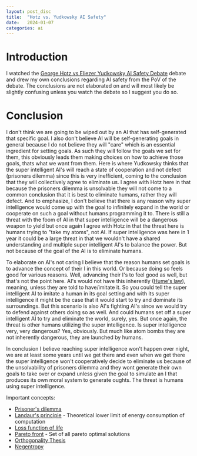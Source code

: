 ```yaml
---
layout: post_disc
title:  "Hotz vs. Yudkowsky AI Safety"
date:   2024-01-07
categories: ai
---
```

# Introduction

I watched the [George Hotz vs Eliezer Yudkowsky AI Safety Debate](https://www.youtube.com/watch?v=6yQEA18C-XI) debate and drew my own conclusions regarding AI safety from the PoV of the debate. The conclusions are not elaborated on and will  most likely be slightly confusing unless you watch the debate so I suggest you do so.

# Conclusion

I don't think we are going to be wiped out by an AI that has self-generated that specific goal. I also don't believe AI will be self-generating goals in general because I do not believe they will "care" which is an essential ingredient for setting goals. As such they will follow the goals we set for them, this obviously leads them making choices on how to achieve those goals, thats what we want from them. Here is where Yudkowsky thinks that the super intelligent AI's will reach a state of cooperation and not defect (prisoners dilemma) since this is very inefficient, coming to the conclusion that they will collectively agree to eliminate us. I agree with Hotz here in that because the prisoners dilemma is unsolvable they will not come to a common conclusion that it is best to eliminate humans, rather they will defect. And to emphasize, I don't believe that there is any reason why super intelligence would come up with the goal to infinitely expand in the world or cooperate on such a goal without humans programming it to. There is still a threat with the foom of AI in that super intelligence will be a dangerous weapon to yield but once again I agree with Hotz in that the threat here is humans trying to "take my atoms", not AI. If super intelligence was here in 1 year it could be a large threat in that we wouldn't have a shared understanding and multiple super intelligent AI's to balance the power. But not because of the goal of the AI is to eliminate humans.

To elaborate on AI's not caring I believe that the reason humans set goals is to advance the concept of their I in this world. Or because doing so feels good for various reasons. Well, advancing their I's to feel good as well, but that's not the point here. AI's would not have this inherently ([Hume's law](https://en.wikipedia.org/wiki/Is%E2%80%93ought_problem)), meaning, unless they are told to have/imitate it. So you could tell the super intelligent AI to imitate a human in its goal setting and with its super intelligence it might be the case that it would start to try and dominate its surroundings. But this scenario is also AI's fighting AI's since we would try to defend against others doing so as well. And could humans set off a super intelligent AI to try and eliminate the world, surely, yes. But once again, the threat is other humans utilizing the super intelligence. Is super intelligence very, very dangerous? Yes, obviously. But much like atom bombs they are not inherently dangerous, they are launched by humans.

In conclusion I believe reaching super intelligence won't happen over night, we are at least some years until we get there and even when we get there the super intelligence won't cooperatively decide to eliminate us because of the unsolvability of prisoners dilemma and they wont generate their own goals to take over or expand unless given the goal to simulate an I that produces its own moral system to generate oughts. The threat is humans using super intelligence.

Important concepts:
- [Prisoner's dilemma](https://en.wikipedia.org/wiki/Prisoner%27s_dilemma)
- [Landaur's principle](https://en.wikipedia.org/wiki/Landauer%27s_principle) - Theoretical lower limit of energy consumption of computation
- [Loss function of life](https://en.wikipedia.org/wiki/Inclusive_fitness)
- [Pareto front](https://en.wikipedia.org/wiki/Pareto_front) - Set of all pareto optimal solutions
- [Orthogonality Thesis](https://www.youtube.com/watch?v=hEUO6pjwFOo)
- [Negentropy](https://en.wikipedia.org/wiki/Negentropy)
